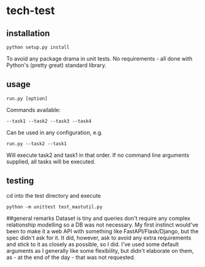 # tech-test

## installation
```
python setup.py install
```
To avoid any package drama in unit tests.
No requirements - all done with Python's (pretty great) standard library.

## usage
```
run.py [option]
```
Commands available:
```
--task1 --task2 --task3 --task4
```
Can be used in any configuration, e.g.
```
run.py --task2 --task1
```
Will execute task2 and task1 in that order.
If no command line arguments supplied, all tasks will be executed.

## testing
cd into the test directory and execute
```
python -m unittest test_mastutil.py
```

##general remarks
Dataset is tiny and queries don't require any complex relationship modelling so a DB was not necessary. My first instinct would've been to make it a web API with something like FastAPI/Flask/Django, but the spec didn't ask for it. It did, however, ask to avoid any extra requirements and stick to it as closely as possible, so I did.
I've used some default arguments as I generally like some flexibility, but didn't elaborate on them, as - at the end of the day - that was not requested. 

